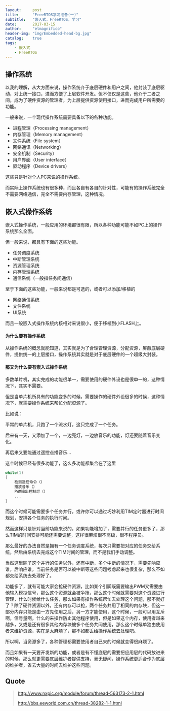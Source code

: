 ```yaml
---
layout:     post
title:      "FreeRTOS学习准备(一)"
subtitle:   "嵌入式，FreeRTOS，学习"
date:       2017-03-15
author:     "elmagnifico"
header-img: "img/Embedded-head-bg.jpg"
catalog:    true
tags:
    - 嵌入式
    - FreeRTOS
---
```


## 操作系统

以我的理解，从大方面来说，操作系统介于底层硬件和用户之间，他封装了底层驱动，对上统一接口，进而方便了上层软件开发。但不仅仅是这些，他介于二者之间，成为了硬件资源的管理者，为上层提供资源使用接口，进而完成用户所需要的功能。

一般来说，一个现代操作系统需要具备以下的各种功能。

- 进程管理（Processing management）
- 内存管理（Memory management）
- 文件系统（File system）
- 网络通讯（Networking）
- 安全机制（Security）
- 用户界面（User interface）
- 驱动程序（Device drivers）

这些只是针对个人PC来说的操作系统。

而实际上操作系统也有很多种，而且各自有各自的针对性，可能有的操作系统完全不需要网络通信，完全不需要内存管理，这种情况。

## 嵌入式操作系统

嵌入式操作系统，一般应用的环境都很有限，所以各种功能可能不如PC上的操作系统那么全面。

但一般来说，都具有下面的这些功能。

- 任务调度系统
- 中断管理系统
- 资源管理系统
- 内存管理系统
- 通信系统（一般指任务间通信）

至于下面的这些功能，一般来说都是可选的，或者可以添加/移植的

- 网络通信系统
- 文件系统
- UI系统

而且一般嵌入式操作系统内核相对来说很小，便于移植到小FLASH上。

#### 为什么要有操作系统

从操作系统的概念就能知道，其实就是为了合理管理资源，分配资源，屏蔽底层硬件，提供统一的上层接口，操作系统其实就是对于底层硬件的一个超级大封装。

#### 那又为什么要有嵌入式操作系统

多数单片机，其实完成的功能很单一，需要使用的硬件外设也是很单一的，这种情况下，其实不需要。

但是当单片机所具有的功能变多的时候，需要操作的硬件外设很多的时候，这种情况下，就需要操作系统来帮忙分配资源了。

比如说：

平常的单片机，只跑了一个流水灯，这只完成了一个任务。

后来有一天，又添加了一个，一边亮灯，一边放音乐的功能，灯还要随着音乐变化。

再后来又要能通过遥控点播音乐...

这个时候已经有很多功能了，这么多功能都集合在了这里

```c
while(1)
{
	检测遥控命令（）
	播放音乐（）
	PWM输出控制灯（）
	...
}
```

而这个时候可能需要多个任务并行，或许你可以通过巧妙利用TIM定时器进行时间规划，安排各个任务的执行时间。

然而这样只是针对当前功能来说的，如果功能增加了，需要并行的任务更多了，那么TIM的时间安排可能还需要调整，这样很麻烦很不高级，很不程序员。

那么最好的办法自然是拥有一个任务调度系统，每次只需要把对应的任务交给系统，然后由系统去完成这个TIM时间的管理，而不是我们手动调整。

当然这里除了这个并行的任务以外，还有中断，多个中断的情况下，需要先响应谁，后响应谁，当前任务是否可以被中断等这些问题考虑起来也很复杂，那么不如都交给系统去处理好了。

功能多了，就有可能大家会抢硬件资源，比如某个引脚既需要输出PWM又需要由他输入模拟信号，那么这个资源就会被争抢，那么这个时候就需要对这个资源进行管理，什么时候给什么任务，那么如果有操作系统帮忙去处理这个问题，那不就好了？除了硬件资源以外，还有内存可以抢，两个任务共用了相同的内存块，但这一部分内存只能是由一方先使用之后，另一方才能使用，这个时候，一般可以用互斥啊，信号量啊，什么的来操作防止其他程序使用，但是如果这个内存，使用者越来越多，又或是还有很多其他内存块被多个任务共同使用，那么这个时候单独由使用者来维护资源，实在是太麻烦了，那不如都丢给操作系统去处理吧。

所以啊，当资源多了，各种管理都需要使用者自己来的时候就变得很麻烦了。

而且如果有一天要开发新的功能，或者是有不懂底层的需要把应用层的代码放进来的时候，那么就更需要底层维护者提供支持，毫无疑问，操作系统更适合作为底层的维护者，省去大量的时间去维护这些问题。

## Quote

> http://www.nxpic.org/module/forum/thread-563173-2-1.html
> 
> http://bbs.eeworld.com.cn/thread-38282-1-1.html
